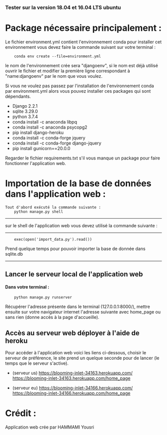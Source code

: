 ### Tester sur la version 18.04 et 16.04 LTS ubuntu

# Package nécessaire principalement : 
Le fichier environment.yml contient l'environnement conda pour installer cet environnement vous devez faire la commande suivant sur votre terminal :

		conda env create --file=environment.yml

le nom de l'environnement crée sera "djangoenv", si le nom est déjà utilisé ouvrir le fichier et modifier la première ligne correspondant à "name:djangoenv" par le nom que vous voulez.

Si vous ne voulez pas passez par l'installation de l'environnement conda par environment.yml alors vous pouvez installer ces packages qui sont dépendants.

* Django 2.2.1	
* sqlite 3.29.0
* python 3.7.4
* conda install -c anaconda libpq
* conda install -c anaconda psycopg2
* pip install django-heroku
* conda install -c conda-forge jquery
* conda install -c conda-forge django-jquery
* pip install gunicorn==20.0.0

Regarder le fichier requirements.txt s'il vous manque un package pour faire fonctionner l'application web. 



# Importation de la base de données dans l'application web :

	Tout d'abord exécuté la commande suivante :
		python manage.py shell 
***

sur le shell de l'application web vous devez utilisé la commande suivante :

***
		exec(open('import_data.py').read())
Prend quelque temps pour pouvoir importer la base de donnée dans sqlite.db

*** 

## Lancer le serveur local de l'application web 

#### Dans votre terminal :
		
		python manage.py runserver

Récupérer l'adresse présente dans le terminal (127.0.0.1:8000/), mettre ensuite sur votre navigateur internet l'adresse suivante avec home_page ou sans rien (donne accès à la page d'accueille).

## Accès au serveur web déployer à l'aide de heroku 

Pour accéder à l'application web voici les liens ci-dessous, choisir le serveur de préférence, le site prend un quelque seconde pour de lancer (le temps que le serveur s'active).

* (serveur us) 
		https://blooming-inlet-34163.herokuapp.com/
		https://blooming-inlet-34163.herokuapp.com/home_page

* (serveur eu) 
		https://blooming-inlet-34166.herokuapp.com/
		https://blooming-inlet-34166.herokuapp.com/home_page



# Crédit :

Application web crée par HAMMAMI Yousri 
